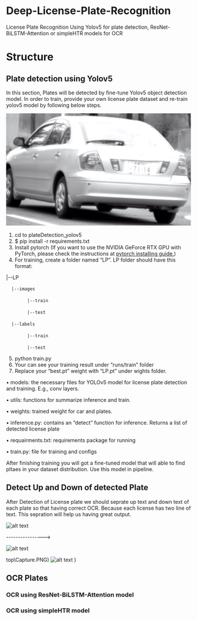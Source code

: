 # Deep-License-Plate-Recognition
License Plate Recognition Using Yolov5 for plate detection, ResNet-BiLSTM-Attention or simpleHTR models for OCR

# Structure

## Plate detection using Yolov5

In this section, Plates will be detected by fine-tune Yolov5 object detection model. In order to train, provide your own license plate dataset and re-train yolov5 model by following below steps.

![alt text](https://github.com/amiiiirrrr/Deep-License-Plate-Recognition/blob/main/plateDetection_yolov5/dataset/images/test/006_1.jpg)

1. cd to plateDetection_yolov5
2. $ pip install -r requirements.txt
3. Install pytorch (If you want to use the NVIDIA GeForce RTX GPU with PyTorch, please check
the instructions at [pytorch installing guide.](https://pytorch.org/get-started/locally/))
4. For training, create a folder named “LP”. LP folder should have this format:

  |--LP

      |--images
      
            |--train
            
            |--test
            
      |--labels
      
            |--train
            
            |--test
            
            
5. python train.py
6. Your can see your training result under “runs/train” folder
7. Replace your “best.pt” weight with “LP.pt” under wights folder.

• models: the necessary files for YOLOv5 model for license plate detection and training. E.g., conv layers.

• utils: functions for summarize inference and train.

• weights: trained weight for car and plates.

• inference.py: contains an “detect” function for inference. Returns a list of detected license plate

• requairments.txt: requirements package for running

• train.py: file for training and configs

After finishing training you will got a fine-tuned model that will able to find pltaes in your dataset distribution. Use this model in pipeline.

## Detect Up and Down of detected Plate

After Detection of License plate we should seprate up text and down text of each plate so that having correct OCR. Because each license has two line of text. This sepration will help us having great output.

![alt text](![1_daytime_0913_0102](https://user-images.githubusercontent.com/28767607/164892983-ab1aa83f-29d0-4e88-b259-fd5471b9c764.jpg)
)

---------------->    

![alt text](![Capture](https://user-images.githubusercontent.com/28767607/164892988-1061dd8f-2e52-4235-8517-b1fe73c91832.PNG)
)

top\Capture.PNG) ![alt text](![Capture2](https://user-images.githubusercontent.com/28767607/164892993-07c2976c-a8dc-4a3a-a952-44d375e9d8d5.PNG)
)
)

## OCR Plates 

### OCR using ResNet-BiLSTM-Attention model

### OCR using simpleHTR model
